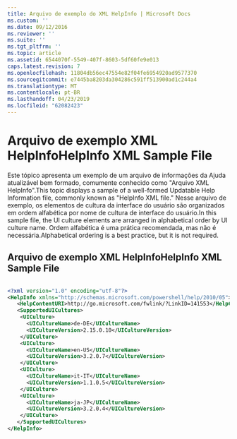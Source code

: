 ```yaml
---
title: Arquivo de exemplo do XML HelpInfo | Microsoft Docs
ms.custom: ''
ms.date: 09/12/2016
ms.reviewer: ''
ms.suite: ''
ms.tgt_pltfrm: ''
ms.topic: article
ms.assetid: 6544070f-5549-407f-8603-5df60fe9e013
caps.latest.revision: 7
ms.openlocfilehash: 11804db56ec47554e82f04fe6954920ad9577370
ms.sourcegitcommit: e7445ba8203da304286c591ff513900ad1c244a4
ms.translationtype: MT
ms.contentlocale: pt-BR
ms.lasthandoff: 04/23/2019
ms.locfileid: "62082423"
---
```

# <a name="helpinfo-xml-sample-file"></a><span data-ttu-id="b09ee-102">Arquivo de exemplo XML HelpInfo</span><span class="sxs-lookup"><span data-stu-id="b09ee-102">HelpInfo XML Sample File</span></span>

<span data-ttu-id="b09ee-103">Este tópico apresenta um exemplo de um arquivo de informações da Ajuda atualizável bem formado, comumente conhecido como "Arquivo XML HelpInfo".</span><span class="sxs-lookup"><span data-stu-id="b09ee-103">This topic displays a sample of a well-formed Updatable Help Information file, commonly known as "HelpInfo XML file."</span></span> <span data-ttu-id="b09ee-104">Nesse arquivo de exemplo, os elementos de cultura da interface do usuário são organizados em ordem alfabética por nome de cultura de interface do usuário.</span><span class="sxs-lookup"><span data-stu-id="b09ee-104">In this sample file, the UI culture elements are arranged in alphabetical order by UI culture name.</span></span> <span data-ttu-id="b09ee-105">Ordem alfabética é uma prática recomendada, mas não é necessária.</span><span class="sxs-lookup"><span data-stu-id="b09ee-105">Alphabetical ordering is a best practice, but it is not required.</span></span>

## <a name="helpinfo-xml-sample-file"></a><span data-ttu-id="b09ee-106">Arquivo de exemplo XML HelpInfo</span><span class="sxs-lookup"><span data-stu-id="b09ee-106">HelpInfo XML Sample File</span></span>

```xml

<?xml version="1.0" encoding="utf-8"?>
<HelpInfo xmlns="http://schemas.microsoft.com/powershell/help/2010/05">
   <HelpContentURI>http://go.microsoft.com/fwlink/?LinkID=141553</HelpContentURI>
   <SupportedUICultures>
    <UICulture>
      <UICultureName>de-DE</UICultureName>
      <UICultureVersion>2.15.0.10</UICultureVersion>
    </UICulture>
    <UICulture>
      <UICultureName>en-US</UICultureName>
      <UICultureVersion>3.2.0.7</UICultureVersion>
    </UICulture>
    <UICulture>
      <UICultureName>it-IT</UICultureName>
      <UICultureVersion>1.1.0.5</UICultureVersion>
    </UICulture>
    <UICulture>
      <UICultureName>ja-JP</UICultureName>
      <UICultureVersion>3.2.0.4</UICultureVersion>
    </UICulture>
   </SupportedUICultures>
</HelpInfo>

```